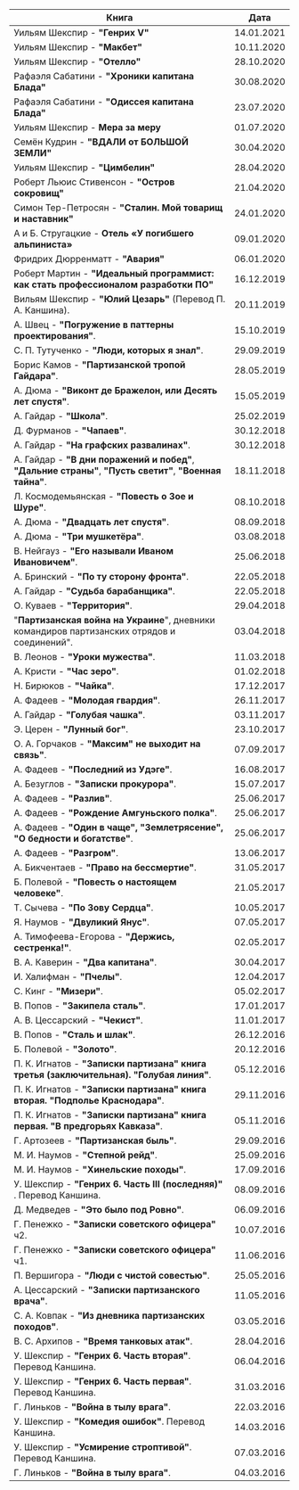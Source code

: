 | Книга | Дата |
|---|---|
|Уильям Шекспир -  **"Генрих V"** | 14.01.2021 |
|Уильям Шекспир - **"Макбет"** | 10.11.2020 |
|Уильям Шекспир - **"Отелло"** | 28.10.2020 |
|Рафаэля Сабатини - **"Хроники капитана Блада"** | 30.08.2020 |
|Рафаэля Сабатини - **"Одиссея капитана Блада"** | 23.07.2020 |
|Уильям Шекспир -  **Мера за меру** | 01.07.2020 |
|Семён Кудрин - **"ВДАЛИ от БОЛЬШОЙ ЗЕМЛИ"** | 30.04.2020 |
|Уильям Шекспир - **"Цимбелин"** | 28.04.2020 |
|Роберт Льюис Стивенсон - **"Остров сокровищ"** | 21.04.2020 |
|Симон Тер-Петросян - **"Сталин. Мой товарищ и наставник"** | 24.01.2020 |
|А и Б. Стругацкие - **Отель «У погибшего альпиниста»** | 09.01.2020 |
|Фридрих Дюрренматт - **"Авария"** | 06.01.2020 |
|Роберт Мартин - **"Идеальный программист: как стать профессионалом разработки ПО"** | 16.12.2019 |
|Вильям Шекспир - **"Юлий Цезарь"** (Перевод П. А. Каншина). | 20.11.2019 |
|А. Швец - **"Погружение в паттерны проектирования"**. | 15.10.2019 |
|С. П. Тутученко - **"Люди, которых я знал"**. | 29.09.2019 |
|Борис Камов - **"Партизанской тропой Гайдара"**. |28.05.2019 |
|А. Дюма - **"Виконт де Бражелон, или Десять лет спустя"**. | 15.05.2019 |
|А. Гайдар - **"Школа"**. | 25.02.2019 |
|Д. Фурманов - **"Чапаев"**. | 30.12.2018 |
|А. Гайдар - **"На графских развалинах"**. | 30.12.2018 |
|А. Гайдар - **"В дни поражений и побед"**, **"Дальние страны"**, **"Пусть светит"**, **"Военная тайна"**. | 18.11.2018 |
|Л. Космодемьянская - **"Повесть о Зое и Шуре"**. | 08.10.2018 |
|А. Дюма - **"Двадцать лет спустя"**. | 08.09.2018 |
|А. Дюма - **"Три мушкетёра"**. | 03.08.2018 |
|В. Нейгауз - **"Его называли Иваном Ивановичем"**. | 25.06.2018 |
|А. Бринский - **"По ту сторону фронта"**. | 22.05.2018 |
|А. Гайдар - **"Судьба барабанщика"**. | 22.05.2018 |
|О. Куваев - **"Территория"**. | 29.04.2018 |
|"**Партизанская война на Украине**", дневники командиров партизанских отрядов и соединений". | 03.04.2018 |
|В. Леонов - **"Уроки мужества"**. | 11.03.2018 |
|А. Кристи - **"Час зеро"**. | 01.02.2018 |
|Н. Бирюков - **"Чайка"**. | 17.12.2017 |
|А. Фадеев - **"Молодая гвардия"**. | 26.11.2017 |
|А. Гайдар - **"Голубая чашка"**. | 03.11.2017 |
|Э. Церен - **"Лунный бог"**. | 23.10.2017 |
|О. А. Горчаков - **"Максим" не выходит на связь"**. | 07.09.2017 |
|А. Фадеев - **"Последний из Удэге"**. | 16.08.2017 |
|А. Безуглов - **"Записки прокурора"**. | 15.07.2017 |
|А. Фадеев - **"Разлив"**. | 25.06.2017 |
|А. Фадеев - **"Рождение Амгуньского полка"**. | 25.06.2017 |
|А. Фадеев - **"Один в чаще", "Землетрясение", "О бедности и богатстве"**. | 25.06.2017 |
|А. Фадеев - **"Разгром"**. | 13.06.2017 |
|А. Бикчентаев - **"Право на бессмертие"**. | 31.05.2017 |
|Б. Полевой -  **"Повесть о настоящем человеке"**. | 21.05.2017 |
|Т. Сычева - **"По Зову Сердца"**. | 10.05.2017 |
|Я. Наумов - **"Двуликий Янус"**. | 07.05.2017 |
|А. Тимофеева-Егорова - **"Держись, сестренка!"**. | 02.05.2017 |
|В. А. Каверин - **"Два капитана"**. | 30.04.2017 |
|И. Халифман - **"Пчелы"**. | 12.04.2017 |
|С. Кинг - **"Мизери"**. | 05.02.2017 |
|В. Попов - **"Закипела сталь"**. | 17.01.2017 |
|А. В. Цессарский - **"Чекист"**. | 11.01.2017 |
|В. Попов - **"Сталь и шлак"**. | 26.12.2016 |
|Б. Полевой - **"Золото"**. | 20.12.2016 |
|П. К. Игнатов - **"Записки партизана" книга третья (заключительная). "Голубая линия"**. | 05.12.2016 |
|П. К. Игнатов - **"Записки партизана" книга вторая. "Подполье Краснодара"**. | 29.11.2016 |
|П. К. Игнатов - **"Записки партизана" книга первая. "В предгорьях Кавказа"**. | 05.11.2016 |
|Г. Артозеев - **"Партизанская быль"**. | 29.09.2016 |
|М. И. Наумов - **"Степной рейд"**. | 25.09.2016 |
|М. И. Наумов - **"Хинельские походы"**. | 17.09.2016 |
|У. Шекспир - **"Генрих 6. Часть III (последняя)"** . Перевод Каншина. | 08.09.2016 |
|Д. Медведев - **"Это было под Ровно"**. | 06.09.2016 |
|Г. Пенежко - **"Записки советского офицера"** ч2. | 10.07.2016 |
|Г. Пенежко - **"Записки советского офицера"** ч1. | 11.06.2016 |
|П. Вершигора - **"Люди с чистой совестью"**. | 25.05.2016 |
|А. Цессарский - **"Записки партизанского врача"**. | 11.05.2016 |
|С. А. Ковпак - **"Из дневника партизанских походов"**. | 03.05.2016 |
|В. С. Архипов - **"Время танковых атак"**. | 28.04.2016 |
|У. Шекспир - **"Генрих 6. Часть вторая"**. Перевод Каншина. | 06.04.2016 |
|У. Шекспир - **"Генрих 6. Часть первая"**. Перевод Каншина. | 31.03.2016 |
|Г. Линьков - **"Война в тылу врага"**. | 22.03.2016 |
|У. Шекспир - **"Комедия ошибок"**. Перевод Каншина. | 14.03.2016 |
|У. Шекспир - **"Усмирение строптивой"**. Перевод Каншина. | 07.03.2016 |
|Г. Линьков - **"Война в тылу врага"**. | 04.03.2016 |

